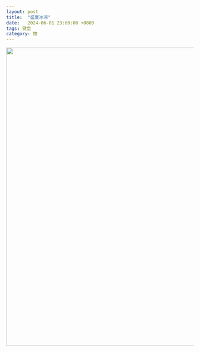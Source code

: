 ```yaml
---
layout: post
title:  "盛夏冰凉"
date:   2024-06-01 23:00:00 +0800
tags: 键盘
category: 物
---
```


<img alt-text="diy-keyboard" width="800" src="https://cdn.jsdelivr.net/gh/eowl/my-images/2024/06/img_1.jpg" />
